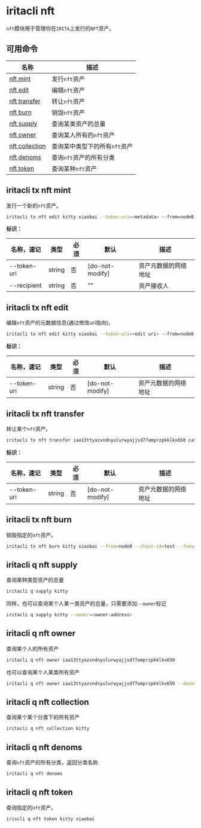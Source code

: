 # iritacli nft

`nft`模块用于管理你在`IRITA`上发行的`NFT`资产。

## 可用命令

| 名称                                         | 描述                          |
| -------------------------------------------- | ----------------------------- |
| [nft mint](#iritacli-tx-nft-mint)            | 发行`nft`资产                 |
| [nft edit](#iritacli-tx-nft-edit)            | 编辑`nft`资产                 |
| [nft transfer](#iritacli-tx-nft-transfer)    | 转让`nft`资产                 |
| [nft burn](#iritacli-tx-nft-burn)            | 销毁`nft`资产                 |
| [nft supply](#iritacli-q-nft-supply)         | 查询某类资产的总量            |
| [nft owner](#iritacli-q-nft-owner)           | 查询某人所有的`nft`资产       |
| [nft collection](#iritacli-q-nft-collection) | 查询某中类型下的所有`nft`资产 |
| [nft denoms](#iritacli-q-nft-denoms)         | 查询`nft`资产的所有分类       |
| [nft token](#iritacli-q-nft-token)           | 查询某种`nft`资产             |

## iritacli tx nft mint

发行一个新的`nft`资产。

```bash
iritacli tx nft edit kitty xiaobai --token-uri=<metadata> --from=node0 --chain-id=test --fees=100stake -b=block
```

**标识：**

| 名称，速记  | 类型   | 必须 | 默认            | 描述                 |
| ----------- | ------ | ---- | --------------- | -------------------- |
| --token-uri | string | 否   | [do-not-modify] | 资产元数据的网络地址 |
| --recipient | string | 否   | ""              | 资产接收人           |

## iritacli tx nft edit

编辑`nft`资产的元数据信息(通过修改uri指向)。

```bash
iritacli tx nft edit kitty xiaobai --token-uri=<edit uri> --from=node0 --chain-id=test --fees=100stake -b=block
```

**标识：**

| 名称，速记  | 类型   | 必须 | 默认            | 描述                 |
| ----------- | ------ | ---- | --------------- | -------------------- |
| --token-uri | string | 否   | [do-not-modify] | 资产元数据的网络地址 |

## iritacli tx nft transfer

转让某个`nft`资产。

```bash
iritacli tx nft transfer iaa13ttyazvndnyulurwyajjsd77amprzpkklkx650 cat kitty --from=node0 --chain-id=test --fees=100stake -b=block
```

**标识：**

| 名称，速记  | 类型   | 必须 | 默认            | 描述                 |
| ----------- | ------ | ---- | --------------- | -------------------- |
| --token-uri | string | 否   | [do-not-modify] | 资产元数据的网络地址 |

## iritacli tx nft burn

销毁指定的`nft`资产。

```bash
iritacli tx nft burn kitty xiaobai --from=node0 --chain-id=test --fees=100stake -b=block
```

## iritacli q nft supply

查询某种类型资产的总量

```bash
iritacli q supply kitty
```

同样，也可以查询某个人某一类资产的总量，只需要添加`--owner`标记

```bash
iritacli q supply kitty --owner=<owner-address>
```

## iritacli q nft owner

查询某个人的所有资产

```bash
iritacli q nft owner iaa13ttyazvndnyulurwyajjsd77amprzpkklkx650
```

也可以查询某个人某类所有资产

```bash
iritacli q nft owner iaa13ttyazvndnyulurwyajjsd77amprzpkklkx650 --denom=kitty
```

## iritacli q nft collection

查询某个某个分类下的所有资产

```bash
iritacli q nft collection kitty
```

## iritacli q nft denoms

查询`nft`资产的所有分类，返回分类名称

```bash
iritacli q nft denoms
```

## iritacli q nft token

查询指定的`nft`资产。

```bash
iriscli q nft token kitty xiaobai
```
